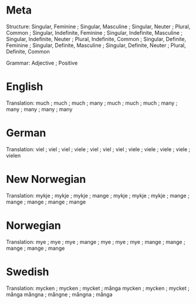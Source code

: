 Meta
====

Structure: Singular, Feminine             ; Singular, Masculine             ; Singular, Neuter             ; Plural, Common             ;
           Singular, Indefinite, Feminine ; Singular, Indefinite, Masculine ; Singular, Indefinite, Neuter ; Plural, Indefinite, Common ;
           Singular, Definite, Feminine   ; Singular, Definite, Masculine   ; Singular, Definite, Neuter   ; Plural, Definite, Common

Grammar:   Adjective ; Positive



English
=======

Translation: much ; much ; much ; many ;
             much ; much ; much ; many ;
             many ; many ; many ; many



German
======

Translation: viel  ; viel  ; viel  ; viele  ;
             viel  ; viel  ; viel  ; viele  ;
             viele ; viele ; viele ; vielen



New Norwegian
=============

Translation: mykje ; mykje ; mykje ; mange ;
             mykje ; mykje ; mykje ; mange ;
             mange ; mange ; mange ; mange



Norwegian
=========

Translation: mye   ; mye   ; mye   ; mange ;
             mye   ; mye   ; mye   ; mange ;
             mange ; mange ; mange ; mange



Swedish
=======

Translation: mycken ; mycken ; mycket ; många
             mycken ; mycken ; mycket ; många
             mångna ; mångne ; mångna ; många
